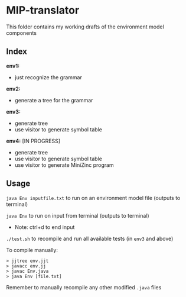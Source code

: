 # MIP-translator

This folder contains my working drafts of the environment model components

## Index

**env1:** 
-   just recognize the grammar

**env2:**
-   generate a tree for the grammar

**env3:**
-   generate tree
-   use visitor to generate symbol table

**env4:** \[IN PROGRESS\]
-   generate tree
-   use visitor to generate symbol table
-   use visitor to generate MiniZinc program

## Usage

`java Env inputfile.txt` to run on an environment model file (outputs to terminal)

`java Env` to run on input from terminal (outputs to terminal)
- Note: ctrl+d to end input

`./test.sh` to recompile and run all available tests (in `env3` and above)

To compile manually: 
```console
> jjtree env.jjt
> javacc env.jj
> javac Env.java
> java Env [file.txt]
```

Remember to manually recompile any other modified `.java` files
